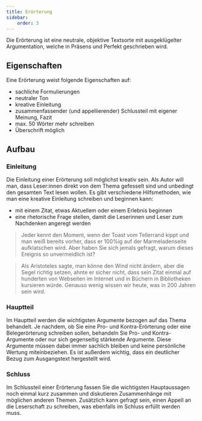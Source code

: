 ```yaml
---
title: Erörterung
sidebar:
    order: 3
---
```


Die Erörterung ist eine neutrale, objektive Textsorte mit ausgeklügelter Argumentation, welche in Präsens und Perfekt geschrieben wird.

## Eigenschaften

Eine Erörterung weist folgende Eigenschaften auf:

-   sachliche Formulierungen
-   neutraler Ton
-   kreative Einleitung
-   zusammenfassender (und appellierender) Schlussteil mit eigener Meinung, Fazit
-   max. 50 Wörter mehr schreiben
-   Überschrift möglich

## Aufbau

### Einleitung

Die Einleitung einer Erörterung soll möglichst kreativ sein. Als Autor will man, dass Leser:innen direkt von dem Thema gefesselt sind und unbedingt den gesamten Text lesen wollen. Es gibt verschiedene Hilfsmethoden, wie man eine kreative Einleitung schreiben und beginnen kann:

-   mit einem Zitat, etwas Aktuellem oder einem Erlebnis beginnen
-   eine rhetorische Frage stellen, damit die Leserinnen und Leser zum Nachdenken angeregt werden

> Jeder kennt den Moment, wenn der Toast vom Tellerrand kippt und man weiß bereits vorher, dass er 100%ig auf der Marmeladenseite aufklatschen wird. Aber haben Sie sich jemals gefragt, warum dieses Ereignis so unvermeidlich ist?

> Als Aristoteles sagte, man könne den Wind nicht ändern, aber die Segel richtig setzen, ahnte er sicher nicht, dass sein Zitat einmal auf hunderten von Webseiten im Internet und in Büchern in Bibliotheken kursieren würde. Genauso wenig wissen wir heute, was in 200 Jahren sein wird.

### Hauptteil

Im Hauptteil werden die wichtigsten Argumente bezogen auf das Thema behandelt. Je nachdem, ob Sie eine Pro- und Kontra-Erörterung oder eine Belegerörterung schreiben sollen, behandeln Sie Pro- und Kontra-Argumente oder nur sich gegenseitig stärkende Argumente. Diese Argumente müssen dabei immer sachlich bleiben und keine persönliche Wertung miteinbeziehen. Es ist außerdem wichtig, dass ein deutlicher Bezug zum Ausgangstext hergestellt wird.

### Schluss

Im Schlussteil einer Erörterung fassen Sie die wichtigsten Hauptaussagen noch einmal kurz zusammen und diskutieren Zusammenhänge mit möglichen anderen Themen. Zusätzlich kann gefragt sein, einen Appell an die Leserschaft zu schreiben, was ebenfalls im Schluss erfüllt werden muss.
